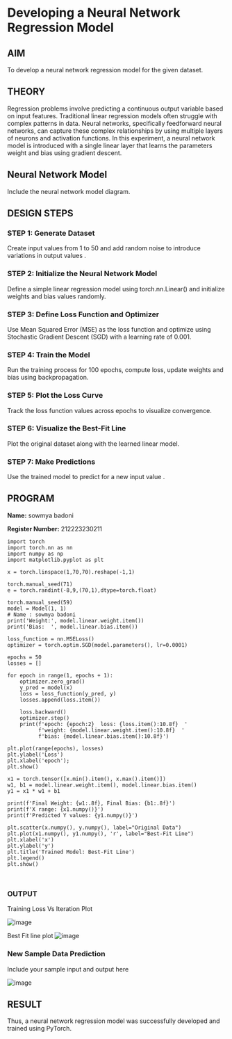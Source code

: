 # Developing a Neural Network Regression Model

## AIM
To develop a neural network regression model for the given dataset.

## THEORY
Regression problems involve predicting a continuous output variable based on input features. Traditional linear regression models often struggle with complex patterns in data. Neural networks, specifically feedforward neural networks, can capture these complex relationships by using multiple layers of neurons and activation functions. In this experiment, a neural network model is introduced with a single linear layer that learns the parameters weight and bias using gradient descent.

## Neural Network Model
Include the neural network model diagram.

## DESIGN STEPS
### STEP 1: Generate Dataset

Create input values  from 1 to 50 and add random noise to introduce variations in output values .

### STEP 2: Initialize the Neural Network Model

Define a simple linear regression model using torch.nn.Linear() and initialize weights and bias values randomly.

### STEP 3: Define Loss Function and Optimizer

Use Mean Squared Error (MSE) as the loss function and optimize using Stochastic Gradient Descent (SGD) with a learning rate of 0.001.

### STEP 4: Train the Model

Run the training process for 100 epochs, compute loss, update weights and bias using backpropagation.

### STEP 5: Plot the Loss Curve

Track the loss function values across epochs to visualize convergence.

### STEP 6: Visualize the Best-Fit Line

Plot the original dataset along with the learned linear model.

### STEP 7: Make Predictions

Use the trained model to predict  for a new input value .

## PROGRAM

**Name:** sowmya badoni

**Register Number:** 212223230211

```
import torch
import torch.nn as nn
import numpy as np
import matplotlib.pyplot as plt

x = torch.linspace(1,70,70).reshape(-1,1)

torch.manual_seed(71)
e = torch.randint(-8,9,(70,1),dtype=torch.float)

torch.manual_seed(59)
model = Model(1, 1)
# Name : sowmya badoni
print('Weight:', model.linear.weight.item())
print('Bias:  ', model.linear.bias.item())

loss_function = nn.MSELoss()
optimizer = torch.optim.SGD(model.parameters(), lr=0.0001)

epochs = 50
losses = []

for epoch in range(1, epochs + 1):
    optimizer.zero_grad()
    y_pred = model(x)
    loss = loss_function(y_pred, y)
    losses.append(loss.item())

    loss.backward()
    optimizer.step()
    print(f'epoch: {epoch:2}  loss: {loss.item():10.8f}  '
          f'weight: {model.linear.weight.item():10.8f}  '
          f'bias: {model.linear.bias.item():10.8f}')

plt.plot(range(epochs), losses)
plt.ylabel('Loss')
plt.xlabel('epoch');
plt.show()

x1 = torch.tensor([x.min().item(), x.max().item()])
w1, b1 = model.linear.weight.item(), model.linear.bias.item()
y1 = x1 * w1 + b1

print(f'Final Weight: {w1:.8f}, Final Bias: {b1:.8f}')
print(f'X range: {x1.numpy()}')
print(f'Predicted Y values: {y1.numpy()}')

plt.scatter(x.numpy(), y.numpy(), label="Original Data")
plt.plot(x1.numpy(), y1.numpy(), 'r', label="Best-Fit Line")
plt.xlabel('x')
plt.ylabel('y')
plt.title('Trained Model: Best-Fit Line')
plt.legend()
plt.show()



```



### OUTPUT
Training Loss Vs Iteration Plot

![image](https://github.com/user-attachments/assets/14927951-7bf5-464d-853b-214f5f9c1cfe)

Best Fit line plot
![image](https://github.com/user-attachments/assets/a05202cd-43f4-4770-ba4a-56e4b3eaeaaf)



### New Sample Data Prediction
Include your sample input and output here

![image](https://github.com/user-attachments/assets/926f7b52-5efd-4bab-b7e7-dd19b1bbbc68)


## RESULT
Thus, a neural network regression model was successfully developed and trained using PyTorch.

